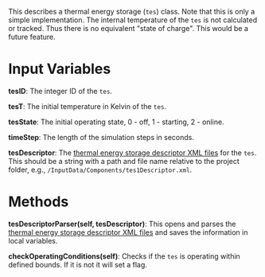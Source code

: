This describes a thermal energy storage (`tes`) class. Note that this is only a simple implementation. The internal temperature of the `tes` is not calculated or tracked. Thus there is no equivalent "state of charge". This would be a future feature. 

# Input Variables
**tesID**: The integer ID of the `tes`.

**tesT**: The initial temperature in Kelvin of the `tes`.

**tesState**: The initial operating state, 0 - off, 1 - starting, 2 - online.

**timeStep**: The length of the simulation steps in seconds. 

**tesDescriptor**: The [thermal energy storage descriptor XML files](tesDescriptor.xml-:-Thermal-Energy-Storage-System) for the `tes`. This should be a string with a path and file name  relative to the project folder, e.g., `/InputData/Components/tes1Descriptor.xml`.

# Methods
**tesDescriptorParser(self, tesDescriptor)**: This opens and parses the [thermal energy storage descriptor XML files](tesDescriptor.xml-:-Thermal-Energy-Storage-System) and saves the information in local variables. 

**checkOperatingConditions(self)**: Checks if the `tes` is operating within defined bounds. If it is not it will set a flag. 

